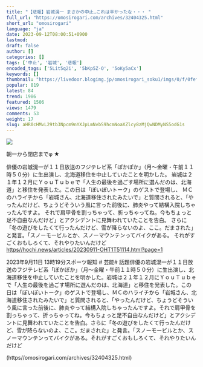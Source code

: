 ```yaml
---
title: "【悲報】岩城滉一 まさかの中止…これは辛かったな・・・ "
full_url: "https://omosirogari.com/archives/32404325.html"
short_url: "omosirogari"
language: "ja"
date: 2023-09-12T08:00:51+0900
lastmod: 
draft: false
author: []
categories: []
tags: ['中止', '岩城', '悲報']
encoded_tags: ['5Lit5q2i', '5bKp5Z-O', '5oKy5aCx']
keywords: []
thumbnail: "https://livedoor.blogimg.jp/omosirogari_soku1/imgs/0/f/0fef9940.jpg"
popular: 819
latest: 84
trend: 1986
featured: 1506
views: 1479
comments: 53
weight: 17
slug: aHR0cHMvL29tb3Npcm9nYXJpLmNvbS9hcmNoaXZlcy8zMjQwNDMyNS5odG1s
---
```


![](https://livedoor.blogimg.jp/omosirogari_soku1/imgs/0/f/0fef9940.jpg)

<div><p>朝一から閉店までφ ★ </p> 俳優の岩城滉一が１１日放送のフジテレビ系「ぽかぽか」（月～金曜・午前１１時５０分）に生出演し、北海道移住を中止していたことを明かした。 岩城は２１年１２月にＹｏｕＴｕｂｅで「人生の最後を過ごす場所に選んだのは、北海道」と移住を発表した。この日は「ぽいぽいトーク」のゲストで登場し、 ＭＣのハライチから「岩城さん、北海道移住されたみたいで」と質問されると、「やったんだけど、ちょうどそういう風に言った前後に、肺炎やって結構入院しちゃったんですよ。 それで肩甲骨を割っちゃって、折っちゃってね。今もちょっと足不自由なんだけど」とアクシデントに見舞われていたことを告白。 さらに「冬の遊びをしたくて行ったんだけど、雪が降らないのよ、ここ。だまされた」と発言。「スノーモービルとか、スノーマウンテンってバイクがある。 それがすごくおもしろくて、それやりたいんだけど <a target='_blank' href='https//hochi.news/articles/20230911-OHT1T51114.html?page=1'>https//hochi.news/articles/20230911-OHT1T51114.html?page=1</a> <p>2023年9月11日 13時19分スポーツ報知 # 芸能# 話題俳優の岩城滉一が１１日放送のフジテレビ系「ぽかぽか」（月～金曜・午前１１時５０分）に生出演し、北海道移住を中止していたことを明かした。岩城は２１年１２月にＹｏｕＴｕｂｅで「人生の最後を過ごす場所に選んだのは、北海道」と移住を発表した。この日は「ぽいぽいトーク」のゲストで登場し、ＭＣのハライチから「岩城さん、北海道移住されたみたいで」と質問されると、「やったんだけど、ちょうどそういう風に言った前後に、肺炎やって結構入院しちゃったんですよ。それで肩甲骨を割っちゃって、折っちゃってね。今もちょっと足不自由なんだけど」とアクシデントに見舞われていたことを告白。さらに「冬の遊びをしたくて行ったんだけど、雪が降らないのよ、ここ。だまされた」と発言。「スノーモービルとか、スノーマウンテンってバイクがある。それがすごくおもしろくて、それやりたいんだけど</p></div>

(https//omosirogari.com/archives/32404325.html)
